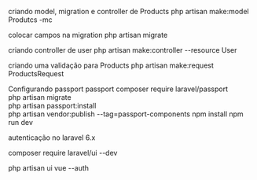 criando  model, migration e controller de Products
php artisan make:model Produtcs -mc     

colocar campos na migration
php artisan migrate       

criando controller de user
php artisan make:controller --resource User  

criando uma validação para Products
php artisan make:request ProductsRequest          

Configurando passport passport
composer require laravel/passport   
php artisan migrate      
php artisan passport:install  
php artisan vendor:publish --tag=passport-components
npm install
npm run dev

autenticação no laravel 6.x

composer require laravel/ui --dev

php artisan ui vue --auth
